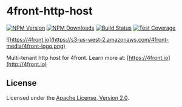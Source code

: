 # 4front-http-host

[![NPM Version][npm-image]][npm-url]
[![NPM Downloads][downloads-image]][downloads-url]
[![Build Status][travis-image]][travis-url]
[![Test Coverage][coveralls-image]][coveralls-url]

![https://4front.io](https://s3-us-west-2.amazonaws.com/4front-media/4front-logo.png)

Multi-tenant http host for 4front. Learn more at: [https://4front.io](http://4front.io)

## License
Licensed under the [Apache License, Version 2.0](http://www.apache.org/licenses/LICENSE-2.0).

[npm-image]: https://img.shields.io/npm/v/4front-http-host.svg?style=flat
[npm-url]: https://npmjs.org/package/4front-http-host
[travis-image]: https://img.shields.io/travis/4front/http-host.svg?style=flat
[travis-url]: https://travis-ci.org/4front/http-host
[coveralls-image]: https://img.shields.io/coveralls/4front/http-host.svg?style=flat
[coveralls-url]: https://coveralls.io/r/4front/http-host?branch=master
[downloads-image]: https://img.shields.io/npm/dm/4front-http-host.svg?style=flat
[downloads-url]: https://npmjs.org/package/4front-http-host
